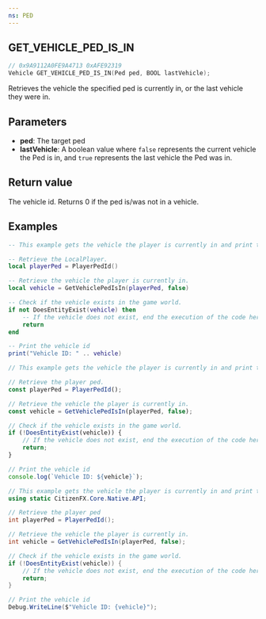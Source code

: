 ```yaml
---
ns: PED
---
```

## GET_VEHICLE_PED_IS_IN

```c
// 0x9A9112A0FE9A4713 0xAFE92319
Vehicle GET_VEHICLE_PED_IS_IN(Ped ped, BOOL lastVehicle);
```

Retrieves the vehicle the specified ped is currently in, or the last vehicle they were in.

## Parameters
* **ped**: The target ped
* **lastVehicle**: A boolean value where `false` represents the current vehicle the Ped is in, and `true` represents the last vehicle the Ped was in.

## Return value
The vehicle id. Returns 0 if the ped is/was not in a vehicle.

## Examples
```lua
-- This example gets the vehicle the player is currently in and print the vehicle id.

-- Retrieve the LocalPlayer.
local playerPed = PlayerPedId()

-- Retrieve the vehicle the player is currently in. 
local vehicle = GetVehiclePedIsIn(playerPed, false)

-- Check if the vehicle exists in the game world.
if not DoesEntityExist(vehicle) then 
    -- If the vehicle does not exist, end the execution of the code here.
    return 
end

-- Print the vehicle id
print("Vehicle ID: " .. vehicle)
```

```js
// This example gets the vehicle the player is currently in and print the vehicle id.

// Retrieve the player ped.
const playerPed = PlayerPedId();

// Retrieve the vehicle the player is currently in.
const vehicle = GetVehiclePedIsIn(playerPed, false);

// Check if the vehicle exists in the game world.
if (!DoesEntityExist(vehicle)) {
    // If the vehicle does not exist, end the execution of the code here.
    return;
}

// Print the vehicle id
console.log(`Vehicle ID: ${vehicle}`);
```

```cs
// This example gets the vehicle the player is currently in and print the vehicle id.
using static CitizenFX.Core.Native.API;

// Retrieve the player ped
int playerPed = PlayerPedId();

// Retrieve the vehicle the player is currently in.
int vehicle = GetVehiclePedIsIn(playerPed, false);

// Check if the vehicle exists in the game world.
if (!DoesEntityExist(vehicle)) {
    // If the vehicle does not exist, end the execution of the code here.
    return;
}

// Print the vehicle id
Debug.WriteLine($"Vehicle ID: {vehicle}");
```
